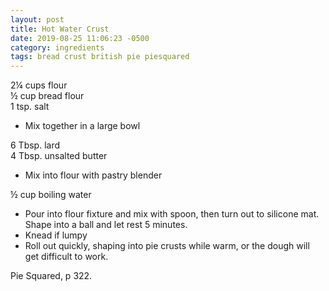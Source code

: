 ```yaml
---
layout: post
title: Hot Water Crust
date: 2019-08-25 11:06:23 -0500
category: ingredients
tags: bread crust british pie piesquared
---
```

2¼ cups flour  
½ cup bread flour  
1 tsp. salt  

  * Mix together in a large bowl

6 Tbsp. lard  
4 Tbsp. unsalted butter  

  * Mix into flour with pastry blender

½ cup boiling water  

  * Pour into flour fixture and mix with spoon, then turn out to silicone mat.  Shape into a ball and let rest 5 minutes.
  * Knead if lumpy
  * Roll out quickly, shaping into pie crusts while warm, or the dough will get difficult to work.

Pie Squared, p 322.  
